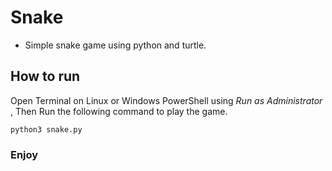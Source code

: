 # Snake


- Simple snake game using python and turtle.

## How to run
Open Terminal on Linux or Windows PowerShell using *Run as Administrator* , Then Run the following command to play the game.
``` 
python3 snake.py
```

### Enjoy
